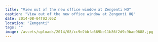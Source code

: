 ```yaml
---
title: "View out of the new office window at Zengenti HQ"
caption: "View out of the new office window at Zengenti HQ"
date: 2014-08-04T02:05Z
location: "Zengenti"
tags: ""
image: /assets/uploads/2014/08/cc9e2bbfa669be11b86f2d9c9bae9688.jpg
---
```

